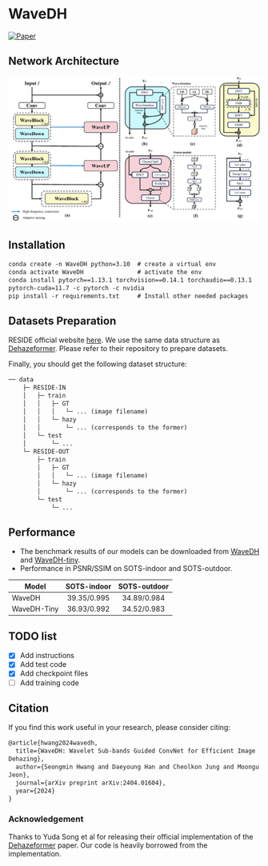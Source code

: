 # WaveDH
[![Paper](https://img.shields.io/badge/arXiv-Paper-<COLOR>.svg)](https://arxiv.org/abs/2404.01604)

## Network Architecture
<img src = "./figs/architecture.png"> 

## Installation
```
conda create -n WaveDH python=3.10  # create a virtual env
conda activate WaveDH               # activate the env
conda install pytorch==1.13.1 torchvision==0.14.1 torchaudio==0.13.1 pytorch-cuda=11.7 -c pytorch -c nvidia
pip install -r requirements.txt     # Install other needed packages
```

## Datasets Preparation
RESIDE official website [here](https://sites.google.com/view/reside-dehaze-datasets/reside-v0). We use the same data structure as [Dehazeformer](https://github.com/IDKiro/DehazeFormer). Please refer to their repository to prepare datasets.

Finally, you should get the following dataset structure:
```
── data
    ├─ RESIDE-IN
    │   ├─ train
    │   │   ├─ GT
    │   │   │   └─ ... (image filename)
    │   │   └─ hazy
    │   │       └─ ... (corresponds to the former)
    │   └─ test
    │       └─ ...
    └─ RESIDE-OUT
        ├─ train
        │   ├─ GT
        │   │   └─ ... (image filename)
        │   └─ hazy
        │       └─ ... (corresponds to the former)
        └─ test
            └─ ...
```

## Performance
  - The benchmark results of our models can be downloaded from [WaveDH](https://gisto365-my.sharepoint.com/:f:/g/personal/sm_hwang_gm_gist_ac_kr/EqjCvWt-Sg5KhhTcxCPHLj8BXrj7piY13YUN3NJIw5MmEg?e=Ed2VhZ) and [WaveDH-tiny](https://gisto365-my.sharepoint.com/:f:/g/personal/sm_hwang_gm_gist_ac_kr/EvcqhOPBG4lHgXDTKWk2nXsBS_rixBAhkY_74mwU1C0VEg?e=R9pFUc).
  - Performance in PSNR/SSIM on SOTS-indoor and SOTS-outdoor.
  
  | Model         | SOTS-indoor  | SOTS-outdoor |
  | ------------- |:------------:|:------------:|
  | WaveDH        | 39.35/0.995  | 34.89/0.984 |
  | WaveDH-Tiny   | 36.93/0.992  | 34.52/0.983 |

## TODO list
- [x] Add instructions
- [x] Add test code
- [x] Add checkpoint files
- [ ] Add training code

## Citation
If you find this work useful in your research, please consider citing:

```
@article{hwang2024wavedh,
  title={WaveDH: Wavelet Sub-bands Guided ConvNet for Efficient Image Dehazing},
  author={Seongmin Hwang and Daeyoung Han and Cheolkon Jung and Moongu Jeon}, 
  journal={arXiv preprint arXiv:2404.01604},
  year={2024}
}
```

### Acknowledgement
Thanks to Yuda Song et al for releasing their official implementation of the [Dehazeformer](https://ieeexplore.ieee.org/document/10076399/) paper. Our code is heavily borrowed from the implementation.

